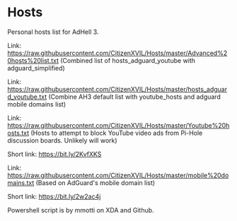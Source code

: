 # Hosts
Personal hosts list for AdHell 3.

Link: https://raw.githubusercontent.com/CitizenXVIL/Hosts/master/Advanced%20hosts%20list.txt
  (Combined list of hosts_adguard_youtube with adguard_simplified)

Link: https://raw.githubusercontent.com/CitizenXVIL/Hosts/master/hosts_adguard_youtube.txt
  (Combine AH3 default list with youtube_hosts and adguard mobile domains list)

Link: https://raw.githubusercontent.com/CitizenXVIL/Hosts/master/Youtube%20hosts.txt
  (Hosts to attempt to block YouTube video ads from Pi-Hole discussion boards. Unlikely will work)

Short link: https://bit.ly/2KvfXKS

Link: https://raw.githubusercontent.com/CitizenXVIL/Hosts/master/mobile%20domains.txt
  (Based on AdGuard's mobile domain list)

Short link: https://bit.ly/2w2ac4j

Powershell script is by mmotti on XDA and Github.
